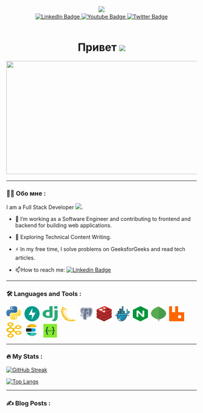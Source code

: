 <div id="header" align="center">
  <img src="https://media.giphy.com/media/M9gbBd9nbDrOTu1Mqx/giphy.gif" width="100"/>
  <div id="badges">
    <a href="your-linkedin-URL">
      <img src="https://img.shields.io/badge/LinkedIn-blue?style=for-the-badge&logo=linkedin&logoColor=white" alt="LinkedIn Badge"/>
    </a>
    <a href="your-youtube-URL">
      <img src="https://img.shields.io/badge/YouTube-red?style=for-the-badge&logo=youtube&logoColor=white" alt="Youtube Badge"/>
    </a>
    <a href="your-twitter-URL">
      <img src="https://img.shields.io/badge/Twitter-blue?style=for-the-badge&logo=twitter&logoColor=white" alt="Twitter Badge"/>
    </a>
  </div>
  <img src="https://komarev.com/ghpvc/?username=your-github-username&style=flat-square&color=blue" alt=""/>
  <h1>
    Привет
    <img src="https://media.giphy.com/media/hvRJCLFzcasrR4ia7z/giphy.gif" width="30px"/>
  </h1>
</div>
<div align="center">
  <img src="https://media.giphy.com/media/dWesBcTLavkZuG35MI/giphy.gif" width="600" height="300"/>
</div>

---

### :woman_technologist: Обо мне :
I am a Full Stack Developer <img src="https://media.giphy.com/media/WUlplcMpOCEmTGBtBW/giphy.gif" width="30">.
- :telescope: I’m working as a Software Engineer and contributing to frontend and backend for building web applications.

- :seedling: Exploring Technical Content Writing.

- :zap: In my free time, I solve problems on GeeksforGeeks and read tech articles.

- :mailbox:How to reach me: [![Linkedin Badge](https://img.shields.io/badge/-kakbar-blue?style=flat&logo=Linkedin&logoColor=white)](your-linkedin-url)

---

### :hammer_and_wrench: Languages and Tools :
<div>
  <img src="https://github.com/DmitriiBogomolov/dmitriibogomolov/blob/main/icons/python.svg" title="python" alt="python" width="40" height="40"/>&nbsp;
  <img src="https://github.com/DmitriiBogomolov/dmitriibogomolov/blob/main/icons/fastapi.svg" title="fastapi" alt="fastapi" width="40" height="40"/>&nbsp;
  <img src="https://github.com/DmitriiBogomolov/dmitriibogomolov/blob/main/icons/django.svg" title="django" alt="django" width="40" height="40"/>&nbsp;
  <img src="https://github.com/DmitriiBogomolov/dmitriibogomolov/blob/main/icons/flask_edited.svg" title="flask" alt="flask" width="40" height="40"/>&nbsp;
  <img src="https://github.com/DmitriiBogomolov/dmitriibogomolov/blob/main/icons/postgresql.svg" title="postgresql" alt="postgresql" width="40" height="40"/>&nbsp;
  <img src="https://github.com/DmitriiBogomolov/dmitriibogomolov/blob/main/icons/redis.svg" title="redis" alt="redis" width="40" height="40"/>&nbsp;
  <img src="https://github.com/DmitriiBogomolov/dmitriibogomolov/blob/main/icons/docker_edited.svg" title="docker compose" alt="docker compose" width="40" height="40"/>&nbsp;
  <img src="https://github.com/DmitriiBogomolov/dmitriibogomolov/blob/main/icons/nginx_edited.svg" title="nginx" alt="nginx" width="40" height="40"/>&nbsp;
  <img src="https://github.com/DmitriiBogomolov/dmitriibogomolov/blob/main/icons/mongo_edited.svg" title="mongodb" alt="mongodb" width="40" height="40"/>&nbsp;
  <img src="https://github.com/DmitriiBogomolov/dmitriibogomolov/blob/main/icons/rabbit_edited.svg" title="rabbitmq" alt="rabbitmq" width="40" height="40"/>&nbsp;
  <img src="https://github.com/DmitriiBogomolov/dmitriibogomolov/blob/main/icons/kafka_edited.svg" title="apache kafka" alt="apache kafka" width="40" height="40"/>&nbsp;
  <img src="https://github.com/DmitriiBogomolov/dmitriibogomolov/blob/main/icons/elastic.svg" title="elasticsearch" alt="elasticsearch" width="40" height="40"/>&nbsp;
  <img src="https://github.com/DmitriiBogomolov/dmitriibogomolov/blob/main/icons/swagger.svg" title="swagger" alt="swagger" width="40" height="40"/>&nbsp;
</div>

---

### :fire: My Stats :
[![GitHub Streak](http://github-readme-streak-stats.herokuapp.com?user=your-github-username&theme=dark&background=000000)](https://git.io/streak-stats)

[![Top Langs](https://github-readme-stats.vercel.app/api/top-langs/?username=your-github-username&layout=compact&theme=vision-friendly-dark)](https://github.com/anuraghazra/github-readme-stats)

---

### :writing_hand: Blog Posts :
<!-- BLOG-POST-LIST:START -->
<!-- BLOG-POST-LIST:END -->
